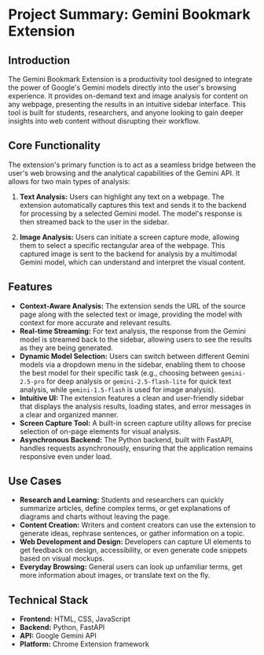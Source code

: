 # Project Summary: Gemini Bookmark Extension

## Introduction

The Gemini Bookmark Extension is a productivity tool designed to integrate the power of Google's Gemini models directly into the user's browsing experience. It provides on-demand text and image analysis for content on any webpage, presenting the results in an intuitive sidebar interface. This tool is built for students, researchers, and anyone looking to gain deeper insights into web content without disrupting their workflow.

## Core Functionality

The extension's primary function is to act as a seamless bridge between the user's web browsing and the analytical capabilities of the Gemini API. It allows for two main types of analysis:

1.  **Text Analysis:** Users can highlight any text on a webpage. The extension automatically captures this text and sends it to the backend for processing by a selected Gemini model. The model's response is then streamed back to the user in the sidebar.

2.  **Image Analysis:** Users can initiate a screen capture mode, allowing them to select a specific rectangular area of the webpage. This captured image is sent to the backend for analysis by a multimodal Gemini model, which can understand and interpret the visual content.

## Features

- **Context-Aware Analysis:** The extension sends the URL of the source page along with the selected text or image, providing the model with context for more accurate and relevant results.
- **Real-time Streaming:** For text analysis, the response from the Gemini model is streamed back to the sidebar, allowing users to see the results as they are being generated.
- **Dynamic Model Selection:** Users can switch between different Gemini models via a dropdown menu in the sidebar, enabling them to choose the best model for their specific task (e.g., choosing between `gemini-2.5-pro` for deep analysis or `gemini-2.5-flash-lite` for quick text analysis, while `gemini-1.5-flash` is used for image analysis).
- **Intuitive UI:** The extension features a clean and user-friendly sidebar that displays the analysis results, loading states, and error messages in a clear and organized manner.
- **Screen Capture Tool:** A built-in screen capture utility allows for precise selection of on-page elements for visual analysis.
- **Asynchronous Backend:** The Python backend, built with FastAPI, handles requests asynchronously, ensuring that the application remains responsive even under load.

## Use Cases

- **Research and Learning:** Students and researchers can quickly summarize articles, define complex terms, or get explanations of diagrams and charts without leaving the page.
- **Content Creation:** Writers and content creators can use the extension to generate ideas, rephrase sentences, or gather information on a topic.
- **Web Development and Design:** Developers can capture UI elements to get feedback on design, accessibility, or even generate code snippets based on visual mockups.
- **Everyday Browsing:** General users can look up unfamiliar terms, get more information about images, or translate text on the fly.

## Technical Stack

- **Frontend:** HTML, CSS, JavaScript
- **Backend:** Python, FastAPI
- **API:** Google Gemini API
- **Platform:** Chrome Extension framework
